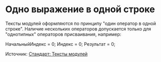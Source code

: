 # Одно выражение в одной строке

Тексты модулей оформляются по принципу "один оператор в одной строке". Наличие нескольких операторов допускается только для "однотипных" операторов присваивания, например:

НачальныйИндекс = 0; Индекс = 0; Результат = 0;

Источник: [Стандарт: Тексты модулей](https://its.1c.ru/db/v8std#content:-2145783191:hdoc)